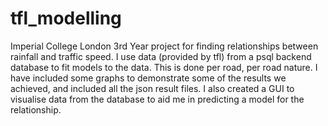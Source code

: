 # tfl_modelling

Imperial College London 3rd Year project for finding relationships between rainfall and traffic speed. 
I use data (provided by tfl) from a psql backend database to fit models to the data. This is done per road, per road nature. 
I have included some graphs to demonstrate some of the results we achieved, and included all the json result files.
I also created a GUI to visualise data from the database to aid me in predicting a model for the relationship.
